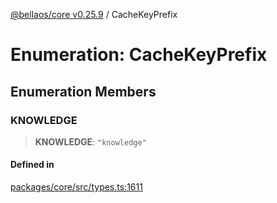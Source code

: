 [@bellaos/core v0.25.9](../index.md) / CacheKeyPrefix

# Enumeration: CacheKeyPrefix

## Enumeration Members

### KNOWLEDGE

> **KNOWLEDGE**: `"knowledge"`

#### Defined in

[packages/core/src/types.ts:1611](https://github.com/bellaOS/bella/blob/main/packages/core/src/types.ts#L1611)
